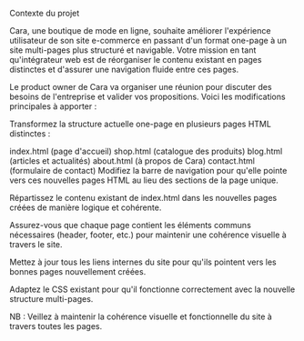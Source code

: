 Contexte du projet​

Cara, une boutique de mode en ligne, souhaite améliorer l'expérience utilisateur de son site e-commerce en passant d'un format one-page à un site multi-pages plus structuré et navigable. Votre mission en tant qu'intégrateur web est de réorganiser le contenu existant en pages distinctes et d'assurer une navigation fluide entre ces pages.

Le product owner de Cara va organiser une réunion pour discuter des besoins de l'entreprise et valider vos propositions. Voici les modifications principales à apporter :

Transformez la structure actuelle one-page en plusieurs pages HTML distinctes :

index.html (page d'accueil)
shop.html (catalogue des produits)
blog.html (articles et actualités)
about.html (à propos de Cara)
contact.html (formulaire de contact)
Modifiez la barre de navigation pour qu'elle pointe vers ces nouvelles pages HTML au lieu des sections de la page unique.

Répartissez le contenu existant de index.html dans les nouvelles pages créées de manière logique et cohérente.

Assurez-vous que chaque page contient les éléments communs nécessaires (header, footer, etc.) pour maintenir une cohérence visuelle à travers le site.

Mettez à jour tous les liens internes du site pour qu'ils pointent vers les bonnes pages nouvellement créées.

Adaptez le CSS existant pour qu'il fonctionne correctement avec la nouvelle structure multi-pages.

NB : Veillez à maintenir la cohérence visuelle et fonctionnelle du site à travers toutes les pages.